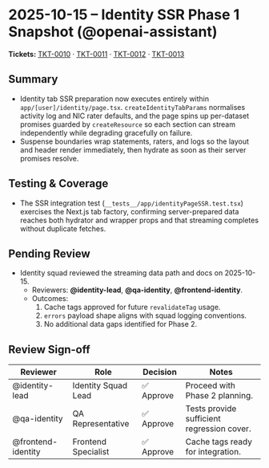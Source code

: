 # 2025-10-15 – Identity SSR Phase 1 Snapshot (@openai-assistant)

**Tickets:** [TKT-0010](../STATE.md) · [TKT-0011](../tickets/TKT-0011.md) · [TKT-0012](../tickets/TKT-0012.md) · [TKT-0013](../tickets/TKT-0013.md)

## Summary

- Identity tab SSR preparation now executes entirely within
  `app/[user]/identity/page.tsx`. `createIdentityTabParams` normalises activity
  log and NIC rater defaults, and the page spins up per-dataset promises guarded
  by `createResource` so each section can stream independently while degrading
  gracefully on failure.
- Suspense boundaries wrap statements, raters, and logs so the layout and header
  render immediately, then hydrate as soon as their server promises resolve.

## Testing & Coverage

- The SSR integration test (`__tests__/app/identityPageSSR.test.tsx`) exercises
  the Next.js tab factory, confirming server-prepared data reaches both hydrator
  and wrapper props and that streaming completes without duplicate fetches.

## Pending Review

- Identity squad reviewed the streaming data path and docs on 2025-10-15.
  - Reviewers: **@identity-lead**, **@qa-identity**, **@frontend-identity**.
  - Outcomes:
    1. Cache tags approved for future `revalidateTag` usage.
    2. `errors` payload shape aligns with squad logging conventions.
    3. No additional data gaps identified for Phase 2.

## Review Sign-off

| Reviewer            | Role                | Decision | Notes                                      |
|---------------------|---------------------|----------|--------------------------------------------|
| @identity-lead      | Identity Squad Lead | ✅ Approve | Proceed with Phase 2 planning.             |
| @qa-identity        | QA Representative   | ✅ Approve | Tests provide sufficient regression cover. |
| @frontend-identity  | Frontend Specialist | ✅ Approve | Cache tags ready for integration.          |
